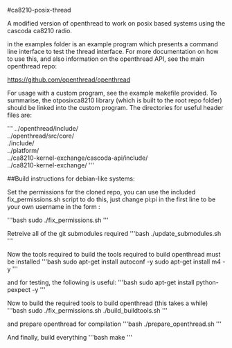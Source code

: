 #ca8210-posix-thread

A modified version of openthread to work on posix based systems using the cascoda ca8210 radio.

in the examples folder is an example program which presents a command line interface to test the thread interface. For more documentation on how to use this, and also information on the openthread API, see the main openthread repo:

<https://github.com/openthread/openthread>

For usage with a custom program, see the example makefile provided. To summarise, the otposixca8210 library (which is built to the root repo folder) should be linked into the custom program. The directories for useful header files are:

'''
	../openthread/include/\
	../openthread/src/core/\
	./include/\
	../platform/\
	../ca8210-kernel-exchange/cascoda-api/include/\
	../ca8210-kernel-exchange/
'''

##Build instructions for debian-like systems:

Set the permissions for the cloned repo, you can use the included fix_permissions.sh script to do this, just change pi:pi in the first line to be your own username in the form <username>:<group>

'''bash
sudo ./fix_permissions.sh
'''

Retreive all of the git submodules required
'''bash
./update_submodules.sh
'''

Now the tools required to build the tools required to build openthread must be installed
'''bash
sudo apt-get install autoconf -y
sudo apt-get install m4 -y
'''

and for testing, the following is useful:
'''bash
sudo apt-get install python-pexpect -y
'''

Now to build the required tools to build openthread (this takes a while)
'''bash
sudo ./fix_permissions.sh
./build_buildtools.sh
'''

and prepare openthread for compilation
'''bash
./prepare_openthread.sh
'''

And finally, build everything
'''bash
make
'''
